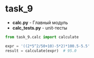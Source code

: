 # task_9

* **calc.py** - Главный модуль
* **calc_tests.py** - unit-тесты

```python
from task_9.calc import calculate

expr = '((2*5^2/50+10)-5*2)*100.5-5.5'
result = calculate(expr)  # 95.0
```